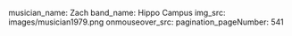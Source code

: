 musician_name: Zach
band_name: Hippo Campus
img_src: images/musician1979.png
onmouseover_src: 
pagination_pageNumber: 541